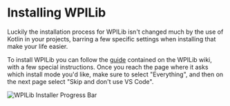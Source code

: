 # Installing WPILib
Luckily the installation process for WPILib isn't changed much by the use of Kotlin in your projects, barring a few specific settings when installing that make your life easier.

To install WPILib you can follow the [guide](https://www.jetbrains.com/help/idea/installation-guide.html) contained on the WPILib wiki, with a few special instructions. Once you reach the page where it asks which install mode you'd like, make sure to select "Everything", and then on the next page select "Skip and don't use VS Code".

![WPILib Installer Progress Bar](https://docs.wpilib.org/en/stable/_images/installer-installing.webp)
